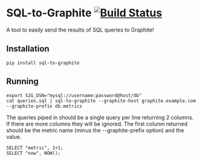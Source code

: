 # SQL-to-Graphite [![Build Status](https://travis-ci.org/opschops/sql-to-graphite.svg?branch=master)](https://travis-ci.org/opschops/sql-to-graphite)

A tool to easily send the results of SQL queries to Graphite!

## Installation

```
pip install sql-to-graphite
```

## Running

```
export S2G_DSN="mysql://username:password@host/db"
cat queries.sql | sql-to-graphite --graphite-host graphite.example.com --graphite-prefix db.metrics
```

The queries piped in should be a single query per line returning 2 columns. If there are more columns they will be ignored. The first column returned should be the metric name (minus the --graphite-prefix option) and the value.

```
SELECT "metric", 1+1;
SELECT "now", NOW();
```
